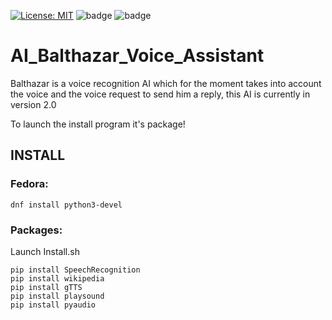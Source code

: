[![License: MIT](https://img.shields.io/badge/License-MIT-yellow.svg)](https://opensource.org/licenses/MIT)
![badge](https://action-badges.now.sh/Ydos2/AI_Balthazar_Voice_Assistant)
![badge](https://action-badges.now.sh/Ydos2/AI_Balthazar_Voice_Assistant?action=test)

# AI_Balthazar_Voice_Assistant
Balthazar is a voice recognition AI which for the moment takes into account the voice and the voice request to send him a reply, this AI is currently in version 2.0

To launch the install program it's package!


## INSTALL

### Fedora:
```
dnf install python3-devel
```

### Packages:

Launch Install.sh

```
pip install SpeechRecognition
pip install wikipedia
pip install gTTS
pip install playsound
pip install pyaudio
```
